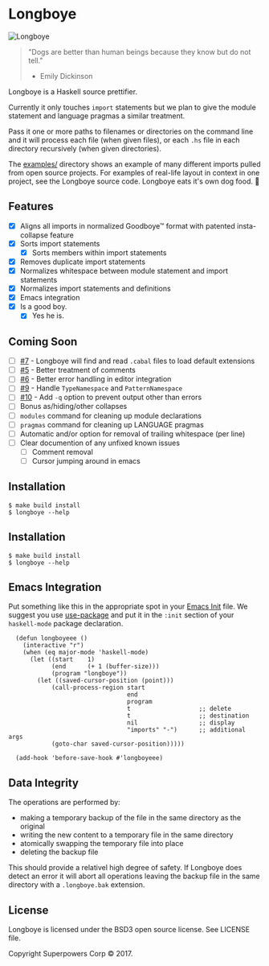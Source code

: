 # Longboye

![Longboye](https://github.com/lgastako/longboye/blob/master/longboye.jpg?raw=true "Longboye")

> "Dogs are better than human beings because they know but do not tell."
> - Emily Dickinson

Longboye is a Haskell source prettifier.

Currently it only touches `import` statements but we plan to give the module
statement and language pragmas a similar treatment.

Pass it one or more paths to filenames or directories on the command line and
it will process each file (when given files), or each `.hs` file in each
directory recursively (when given directories).

The [examples/](examples/) directory shows an example of many different imports
pulled from open source projects.  For examples of real-life layout in context
in one project, see the Longboye source code.  Longboye eats it's own dog
food. 🐶

## Features

- [X] Aligns all imports in normalized Goodboye™ format with patented
  insta-collapse feature
- [X] Sorts import statements
  - [X] Sorts members within import statements
- [X] Removes duplicate import statements
- [X] Normalizes whitespace between module statement and import statements
- [X] Normalizes import statements and definitions
- [X] Emacs integration
- [X] Is a good boy.
  - [X] Yes he is.

## Coming Soon

- [ ] [#7](/../../issues/7) - Longboye will find and read `.cabal` files to load default extensions
- [ ] [#5](/../../issues/5) - Better treatment of comments
- [ ] [#6](/../../issues/6) - Better error handling in editor integration
- [ ] [#9](/../../issues/9) - Handle `TypeNamespace` and `PatternNamespace`
- [ ] [#10](/../../issues/10) - Add `-q` option to prevent output other than errors
- [ ] Bonus as/hiding/other collapses
- [ ] `modules` command for cleaning up module declarations
- [ ] `pragmas` command for cleaning up LANGUAGE pragmas
- [ ] Automatic and/or option for removal of trailing whitespace (per line)
- [ ] Clear documention of any unfixed known issues
  - [ ] Comment removal
  - [ ] Cursor jumping around in emacs

## Installation

    $ make build install
    $ longboye --help

## Installation

    $ make build install
    $ longboye --help

## Emacs Integration

Put something like this in the appropriate spot in your
[Emacs Init](https://www.gnu.org/software/emacs/manual/html_node/emacs/Init-File.html)
file.  We suggest you use [use-package](https://github.com/jwiegley/use-package)
and put it in the `:init` section of your `haskell-mode` package declaration.

```elisp
  (defun longboyeee ()
    (interactive "r")
    (when (eq major-mode 'haskell-mode)
      (let ((start    1)
            (end      (+ 1 (buffer-size)))
            (program "longboye"))
        (let ((saved-cursor-position (point)))
            (call-process-region start
                                 end
                                 program
                                 t                   ;; delete
                                 t                   ;; destination
                                 nil                 ;; display
                                 "imports" "-")      ;; additional args
            (goto-char saved-cursor-position)))))

  (add-hook 'before-save-hook #'longboyeee)
```

## Data Integrity

The operations are performed by:

- making a temporary backup of the file in the same directory as the original
- writing the new content to a temporary file in the same directory
- atomically swapping the temporary file into place
- deleting the backup file

This should provide a relativel high degree of safety.  If Longboye does detect
an error it will abort all operations leaving the backup file in the same
directory with a `.longboye.bak` extension.

## License

Longboye is licensed under the BSD3 open source license.  See LICENSE file.

Copyright Superpowers Corp © 2017.
